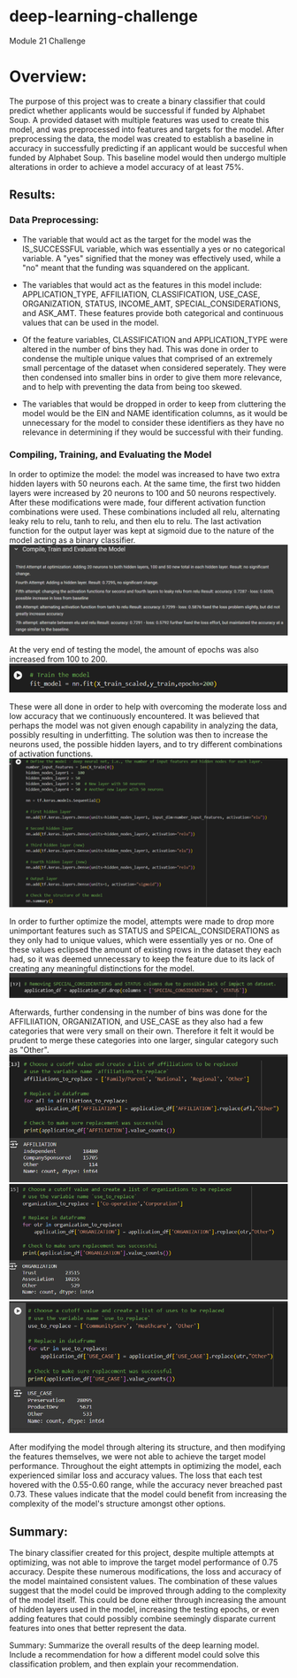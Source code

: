# deep-learning-challenge
Module 21 Challenge

# Overview:
The purpose of this project was to create a binary classifier that could predict whether applicants would be successful if funded by Alphabet Soup. A provided dataset with multiple features was used to create this model, and was preprocessed into features and targets for the model. After preprocessing the data, the model was created to establish a baseline in accuracy in successfully predicting if an applicant would be succesful when funded by Alphabet Soup. This baseline model would then undergo multiple alterations in order to achieve a model accuracy of at least 75%.

## Results: 

### Data Preprocessing: 
- The variable that would act as the target for the model was the IS_SUCCESSFUL variable, which was essentially a yes or no categorical variable. A "yes" signified that the money was effectively used, while a "no" meant that the funding was squandered on the applicant.

- The variables that would act as the features in this model include: APPLICATION_TYPE, AFFILIATION, CLASSIFICATION, USE_CASE, ORGANIZATION, STATUS, INCOME_AMT, SPECIAL_CONSIDERATIONS, and ASK_AMT. These features provide both categorical and continuous values that can be used in the model.

- Of the feature variables, CLASSIFICATION and APPLICATION_TYPE were altered in the number of bins they had. This was done in order to condense the multiple unique values that comprised of an extremely small percentage of the dataset when considered seperately. They were then condensed into smaller bins in order to give them more relevance, and to help with preventing the data from being too skewed. 




- The variables that would be dropped in order to keep from cluttering the model would be the EIN and NAME identification columns, as it would be unnecessary for the model to consider these identifiers as they have no relevance in determining if they would be successful with their funding.

  
### Compiling, Training, and Evaluating the Model

In order to optimize the model: the model was increased to have two extra hidden layers with 50 neurons each. At the same time, the first two hidden layers were increased by 20 neurons to 100 and 50 neurons respectively. After these modifications were made, four different activation function combinations were used. These combinations included all relu, alternating leaky relu to relu, tanh to relu, and then elu to relu. The last activation function for the output layer was kept at sigmoid due to the nature of the model acting as a binary classifier.
![Model Alterations](https://github.com/EdGonz44/deep-learning-challenge/blob/main/Images/Activation_attempts.png)

At the very end of testing the model, the amount of epochs was also increased from 100 to 200.
![Epoch change](https://github.com/EdGonz44/deep-learning-challenge/blob/main/Images/Epoch_change.png)

These were all done in order to help with overcoming the moderate loss and low accuracy that we continuously encountered. It was believed that perhaps the model was not given enough capability in analyzing the data, possibly resulting in underfitting. The solution was then to increase the neurons used, the possible hidden layers, and to try different combinations of activation functions. 
![Last Model Build](https://github.com/EdGonz44/deep-learning-challenge/blob/main/Images/Last_model_build.png)

In order to further optimize the model, attempts were made to drop more unimportant features such as STATUS and SPEICAL_CONSIDERATIONS as they only had to unique values, which were essentially yes or no. One of these values eclipsed the amount of existing rows in the dataset they each had, so it was deemed unnecessary to keep the feature due to its lack of creating any meaningful distinctions for the model.
![Features Dropped](https://github.com/EdGonz44/deep-learning-challenge/blob/main/Images/Column_drops.png)


Afterwards, further condensing in the number of bins was done for the AFFILIIATION, ORGANIZATION, and USE_CASE as they also had a few categories that were very small on their own. Therefore it felt it would be prudent to merge these categories into one larger, singular category such as "Other".
![Affiliations Condensed](https://github.com/EdGonz44/deep-learning-challenge/blob/main/Images/Affiliation_condensing.png)
![Organizations Condensed](https://github.com/EdGonz44/deep-learning-challenge/blob/main/Images/Organizations_condensed.png)
![Uses Condensed](https://github.com/EdGonz44/deep-learning-challenge/blob/main/Images/Uses_condensed.png)

After modifying the model through altering its structure, and then modifying the features themselves, we were not able to achieve the target model performance. Throughout the eight attempts in optimizing the model, each experienced similar loss and accuracy values. The loss that each test hovered with the 0.55-0.60 range, while the accuracy never breached past 0.73. These values indicate that the model could benefit from increasing the complexity of the model's structure amongst other options.

## Summary:
The binary classifier created for this project, despite multiple attempts at optimizing, was not able to improve the target model performance of 0.75 accuracy. Despite these numerous modifications, the loss and accuracy of the model maintained consistent values. The combination of these values suggest that the model could be improved through adding to the complexity of the model itself. This could be done either through increasing the amount of hidden layers used in the model, increasing the testing epochs, or even adding features that could possibly combine seemingly disparate current features into ones that better represent the data.

Summary: Summarize the overall results of the deep learning model. Include a recommendation for how a different model could solve this classification problem, and then explain your recommendation.
